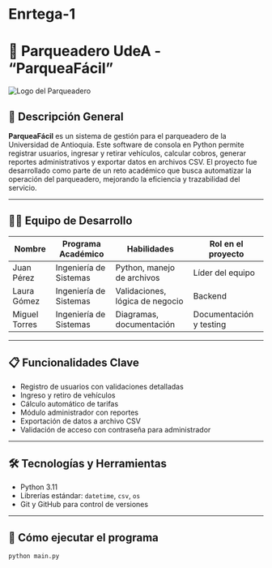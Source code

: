# Enrtega-1
# 🚗 Parqueadero UdeA - “ParqueaFácil”

![Logo del Parqueadero](ruta/al/logo.png)

## 📌 Descripción General

**ParqueaFácil** es un sistema de gestión para el parqueadero de la Universidad de Antioquia. Este software de consola en Python permite registrar usuarios, ingresar y retirar vehículos, calcular cobros, generar reportes administrativos y exportar datos en archivos CSV. El proyecto fue desarrollado como parte de un reto académico que busca automatizar la operación del parqueadero, mejorando la eficiencia y trazabilidad del servicio.

---

## 👨‍💻 Equipo de Desarrollo

| Nombre | Programa Académico | Habilidades | Rol en el proyecto |
|--------|---------------------|-------------|---------------------|
| Juan Pérez | Ingeniería de Sistemas | Python, manejo de archivos | Líder del equipo |
| Laura Gómez | Ingeniería de Sistemas | Validaciones, lógica de negocio | Backend |
| Miguel Torres | Ingeniería de Sistemas | Diagramas, documentación | Documentación y testing |

---

## 📋 Funcionalidades Clave

- Registro de usuarios con validaciones detalladas
- Ingreso y retiro de vehículos
- Cálculo automático de tarifas
- Módulo administrador con reportes
- Exportación de datos a archivo CSV
- Validación de acceso con contraseña para administrador

---

## 🛠 Tecnologías y Herramientas

- Python 3.11
- Librerías estándar: `datetime`, `csv`, `os`
- Git y GitHub para control de versiones

---

## 🧾 Cómo ejecutar el programa

```bash
python main.py
